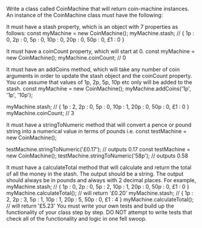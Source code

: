 Write a class called CoinMachine that will return coin-machine instances.
An instance of the CoinMachine class must have the following:

It must have a stash property, which is an object with 7 properties as follows:
const myMachine = new CoinMachine();
myMachine.stash; // { 1p : 0, 2p : 0, 5p : 0, 10p : 0, 20p : 0, 50p : 0, £1 : 0 }

It must have a coinCount property, which will start at 0.
const myMachine = new CoinMachine();
myMachine.coinCount; // 0

It must have an addCoins method, which will take any number of coin arguments in order to update the stash object and the coinCount property. You can assume that values of 1p, 2p, 5p, 10p etc only will be added to the stash.
const myMachine = new CoinMachine();
myMachine.addCoins('1p', '1p', '10p');

myMachine.stash; // { 1p : 2, 2p : 0, 5p : 0, 10p : 1, 20p : 0, 50p : 0, £1 : 0 }
myMachine.coinCount; // 3

It must have a stringToNumeric method that will convert a pence or pound string into a numerical value in terms of pounds i.e.
const testMachine = new CoinMachine();

testMachine.stringToNumeric('£0.17'); // outputs 0.17
const testMachine = new CoinMachine();
testMachine.stringToNumeric('58p'); // outputs 0.58

It must have a calculateTotal method that will calculate and return the total of all the money in the stash. The output should be a string. The output should always be in pounds and always with 2 decimal places. For example,
myMachine.stash; // { 1p : 0, 2p : 0, 5p : 2, 10p : 1, 20p : 0, 50p : 0, £1 : 0 }
myMachine.calculateTotal(); // will return '£0.20'
myMachine.stash; // { 1p : 2, 2p : 3, 5p : 1, 10p : 1, 20p : 5, 50p : 0, £1 : 4 }
myMachine.calculateTotal(); // will return '£5.23'
You must write your own tests and build up the functionality of your class step by step. DO NOT attempt to write tests that check all of the functionality and logic in one fell swoop.
